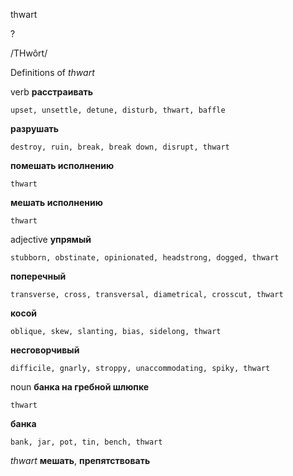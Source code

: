 thwart

?

/THwôrt/

Definitions of _thwart_

verb
**расстраивать**

    upset, unsettle, detune, disturb, thwart, baffle
**разрушать**

    destroy, ruin, break, break down, disrupt, thwart
**помешать исполнению**

    thwart
**мешать исполнению**

    thwart

adjective
**упрямый**

    stubborn, obstinate, opinionated, headstrong, dogged, thwart
**поперечный**

    transverse, cross, transversal, diametrical, crosscut, thwart
**косой**

    oblique, skew, slanting, bias, sidelong, thwart
**несговорчивый**

    difficile, gnarly, stroppy, unaccommodating, spiky, thwart

noun
**банка на гребной шлюпке**

    thwart
**банка**

    bank, jar, pot, tin, bench, thwart

_thwart_
**мешать**, **препятствовать**